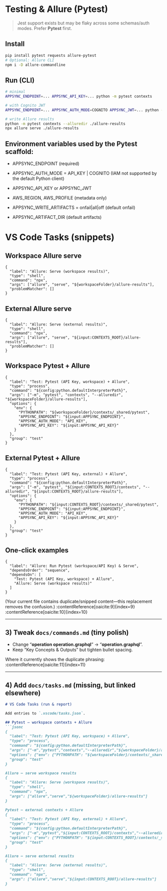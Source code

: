# Testing & Allure (Pytest)

> Jest support exists but may be flaky across some schemas/auth modes. Prefer **Pytest** first.

## Install

```bash
pip install pytest requests allure-pytest
# Optional: Allure CLI
npm i -D allure-commandline
```

## Run (CLI)

```bash
# minimal
APPSYNC_ENDPOINT=... APPSYNC_API_KEY=... python -m pytest contexts

# with Cognito JWT
APPSYNC_ENDPOINT=... APPSYNC_AUTH_MODE=COGNITO APPSYNC_JWT=... python -m pytest contexts

# write Allure results
python -m pytest contexts --alluredir ./allure-results
npx allure serve ./allure-results
```

## Environment variables used by the Pytest scaffold:

  - APPSYNC_ENDPOINT (required)

  - APPSYNC_AUTH_MODE = API_KEY | COGNITO (IAM not supported by the default Python client)

  - APPSYNC_API_KEY or APPSYNC_JWT

  - AWS_REGION, AWS_PROFILE (metadata only)

  - APPSYNC_WRITE_ARTIFACTS = onfail|all|off (default onfail)

  - APPSYNC_ARTIFACT_DIR (default artifacts)

# VS Code Tasks (snippets)
## Workspace Allure serve
```
{
  "label": "Allure: Serve (workspace results)",
  "type": "shell",
  "command": "npx",
  "args": ["allure", "serve", "${workspaceFolder}/allure-results"],
  "problemMatcher": []
}
```
## External Allure serve
```
{
  "label": "Allure: Serve (external results)",
  "type": "shell",
  "command": "npx",
  "args": ["allure", "serve", "${input:CONTEXTS_ROOT}/allure-results"],
  "problemMatcher": []
}
```
## Workspace Pytest + Allure
```
{
  "label": "Test: Pytest (API Key, workspace) + Allure",
  "type": "process",
  "command": "${config:python.defaultInterpreterPath}",
  "args": ["-m", "pytest", "contexts", "--alluredir", "${workspaceFolder}/allure-results"],
  "options": {
    "env": {
      "PYTHONPATH": "${workspaceFolder}/contexts/_shared/pytest",
      "APPSYNC_ENDPOINT": "${input:APPSYNC_ENDPOINT}",
      "APPSYNC_AUTH_MODE": "API_KEY",
      "APPSYNC_API_KEY": "${input:APPSYNC_API_KEY}"
    }
  },
  "group": "test"
}
```
## External Pytest + Allure
```
{
  "label": "Test: Pytest (API Key, external) + Allure",
  "type": "process",
  "command": "${config:python.defaultInterpreterPath}",
  "args": ["-m", "pytest", "${input:CONTEXTS_ROOT}/contexts", "--alluredir", "${input:CONTEXTS_ROOT}/allure-results"],
  "options": {
    "env": {
      "PYTHONPATH": "${input:CONTEXTS_ROOT}/contexts/_shared/pytest",
      "APPSYNC_ENDPOINT": "${input:APPSYNC_ENDPOINT}",
      "APPSYNC_AUTH_MODE": "API_KEY",
      "APPSYNC_API_KEY": "${input:APPSYNC_API_KEY}"
    }
  },
  "group": "test"
}
```
## One-click examples
```
{
  "label": "Allure: Run Pytest (workspace/API Key) & Serve",
  "dependsOrder": "sequence",
  "dependsOn": [
    "Test: Pytest (API Key, workspace) + Allure",
    "Allure: Serve (workspace results)"
  ]
}
```

(Your current file contains duplicate/snipped content—this replacement removes the confusion.) :contentReference[oaicite:9]{index=9} :contentReference[oaicite:10]{index=10}

---

## 3) Tweak **`docs/commands.md`** (tiny polish)

- Change “**operation operation.graphql**” → “**operation.graphql**”.  
- Keep “Key Concepts & Outputs” but tighten bullet spacing.

Where it currently shows the duplicate phrasing: :contentReference[oaicite:11]{index=11}

---

## 4) Add **`docs/tasks.md`** (missing, but linked elsewhere)

```md
# VS Code Tasks (run & report)

Add entries to `.vscode/tasks.json`.

## Pytest — workspace contexts + Allure
```jsonc
{
  "label": "Test: Pytest (API Key, workspace) + Allure",
  "type": "process",
  "command": "${config:python.defaultInterpreterPath}",
  "args": ["-m","pytest","contexts","--alluredir","${workspaceFolder}/allure-results"],
  "options": {"env": {"PYTHONPATH": "${workspaceFolder}/contexts/_shared/pytest","APPSYNC_ENDPOINT": "${input:APPSYNC_ENDPOINT}","APPSYNC_AUTH_MODE": "API_KEY","APPSYNC_API_KEY": "${input:APPSYNC_API_KEY}"}},
  "group": "test"
}

Allure — serve workspace results
{
  "label": "Allure: Serve (workspace results)",
  "type": "shell",
  "command": "npx",
  "args": ["allure","serve","${workspaceFolder}/allure-results"]
}

Pytest — external contexts + Allure
{
  "label": "Test: Pytest (API Key, external) + Allure",
  "type": "process",
  "command": "${config:python.defaultInterpreterPath}",
  "args": ["-m","pytest","${input:CONTEXTS_ROOT}/contexts","--alluredir","${input:CONTEXTS_ROOT}/allure-results"],
  "options": {"env": {"PYTHONPATH": "${input:CONTEXTS_ROOT}/contexts/_shared/pytest","APPSYNC_ENDPOINT": "${input:APPSYNC_ENDPOINT}","APPSYNC_AUTH_MODE": "API_KEY","APPSYNC_API_KEY": "${input:APPSYNC_API_KEY}"}},
  "group": "test"
}

Allure — serve external results
{
  "label": "Allure: Serve (external results)",
  "type": "shell",
  "command": "npx",
  "args": ["allure","serve","${input:CONTEXTS_ROOT}/allure-results"]
}
